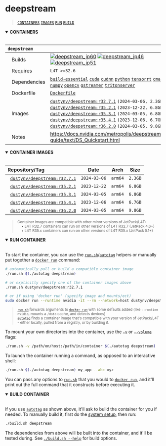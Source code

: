 # deepstream

> [`CONTAINERS`](#user-content-containers) [`IMAGES`](#user-content-images) [`RUN`](#user-content-run) [`BUILD`](#user-content-build)

<details open>
<summary><b><a id="containers">CONTAINERS</a></b></summary>
<br>

| **`deepstream`** | |
| :-- | :-- |
| &nbsp;&nbsp;&nbsp;Builds | [![`deepstream_jp60`](https://img.shields.io/github/actions/workflow/status/dusty-nv/jetson-containers/deepstream_jp60.yml?label=deepstream:jp60)](https://github.com/dusty-nv/jetson-containers/actions/workflows/deepstream_jp60.yml) [![`deepstream_jp46`](https://img.shields.io/github/actions/workflow/status/dusty-nv/jetson-containers/deepstream_jp46.yml?label=deepstream:jp46)](https://github.com/dusty-nv/jetson-containers/actions/workflows/deepstream_jp46.yml) [![`deepstream_jp51`](https://img.shields.io/github/actions/workflow/status/dusty-nv/jetson-containers/deepstream_jp51.yml?label=deepstream:jp51)](https://github.com/dusty-nv/jetson-containers/actions/workflows/deepstream_jp51.yml) |
| &nbsp;&nbsp;&nbsp;Requires | `L4T >=32.6` |
| &nbsp;&nbsp;&nbsp;Dependencies | [`build-essential`](/packages/build-essential) [`cuda`](/packages/cuda/cuda) [`cudnn`](/packages/cuda/cudnn) [`python`](/packages/python) [`tensorrt`](/packages/tensorrt) [`cmake`](/packages/cmake/cmake_pip) [`numpy`](/packages/numpy) [`opencv`](/packages/opencv) [`gstreamer`](/packages/gstreamer) [`tritonserver`](/packages/tritonserver) |
| &nbsp;&nbsp;&nbsp;Dockerfile | [`Dockerfile`](Dockerfile) |
| &nbsp;&nbsp;&nbsp;Images | [`dustynv/deepstream:r32.7.1`](https://hub.docker.com/r/dustynv/deepstream/tags) `(2024-03-06, 2.3GB)`<br>[`dustynv/deepstream:r35.2.1`](https://hub.docker.com/r/dustynv/deepstream/tags) `(2023-12-22, 6.8GB)`<br>[`dustynv/deepstream:r35.3.1`](https://hub.docker.com/r/dustynv/deepstream/tags) `(2024-03-05, 6.8GB)`<br>[`dustynv/deepstream:r35.4.1`](https://hub.docker.com/r/dustynv/deepstream/tags) `(2023-12-06, 6.7GB)`<br>[`dustynv/deepstream:r36.2.0`](https://hub.docker.com/r/dustynv/deepstream/tags) `(2024-03-05, 9.8GB)` |
| &nbsp;&nbsp;&nbsp;Notes | https://docs.nvidia.com/metropolis/deepstream/dev-guide/text/DS_Quickstart.html |

</details>

<details open>
<summary><b><a id="images">CONTAINER IMAGES</a></b></summary>
<br>

| Repository/Tag | Date | Arch | Size |
| :-- | :--: | :--: | :--: |
| &nbsp;&nbsp;[`dustynv/deepstream:r32.7.1`](https://hub.docker.com/r/dustynv/deepstream/tags) | `2024-03-06` | `arm64` | `2.3GB` |
| &nbsp;&nbsp;[`dustynv/deepstream:r35.2.1`](https://hub.docker.com/r/dustynv/deepstream/tags) | `2023-12-22` | `arm64` | `6.8GB` |
| &nbsp;&nbsp;[`dustynv/deepstream:r35.3.1`](https://hub.docker.com/r/dustynv/deepstream/tags) | `2024-03-05` | `arm64` | `6.8GB` |
| &nbsp;&nbsp;[`dustynv/deepstream:r35.4.1`](https://hub.docker.com/r/dustynv/deepstream/tags) | `2023-12-06` | `arm64` | `6.7GB` |
| &nbsp;&nbsp;[`dustynv/deepstream:r36.2.0`](https://hub.docker.com/r/dustynv/deepstream/tags) | `2024-03-05` | `arm64` | `9.8GB` |

> <sub>Container images are compatible with other minor versions of JetPack/L4T:</sub><br>
> <sub>&nbsp;&nbsp;&nbsp;&nbsp;• L4T R32.7 containers can run on other versions of L4T R32.7 (JetPack 4.6+)</sub><br>
> <sub>&nbsp;&nbsp;&nbsp;&nbsp;• L4T R35.x containers can run on other versions of L4T R35.x (JetPack 5.1+)</sub><br>
</details>

<details open>
<summary><b><a id="run">RUN CONTAINER</a></b></summary>
<br>

To start the container, you can use the [`run.sh`](/docs/run.md)/[`autotag`](/docs/run.md#autotag) helpers or manually put together a [`docker run`](https://docs.docker.com/engine/reference/commandline/run/) command:
```bash
# automatically pull or build a compatible container image
./run.sh $(./autotag deepstream)

# or explicitly specify one of the container images above
./run.sh dustynv/deepstream:r32.7.1

# or if using 'docker run' (specify image and mounts/ect)
sudo docker run --runtime nvidia -it --rm --network=host dustynv/deepstream:r32.7.1
```
> <sup>[`run.sh`](/docs/run.md) forwards arguments to [`docker run`](https://docs.docker.com/engine/reference/commandline/run/) with some defaults added (like `--runtime nvidia`, mounts a `/data` cache, and detects devices)</sup><br>
> <sup>[`autotag`](/docs/run.md#autotag) finds a container image that's compatible with your version of JetPack/L4T - either locally, pulled from a registry, or by building it.</sup>

To mount your own directories into the container, use the [`-v`](https://docs.docker.com/engine/reference/commandline/run/#volume) or [`--volume`](https://docs.docker.com/engine/reference/commandline/run/#volume) flags:
```bash
./run.sh -v /path/on/host:/path/in/container $(./autotag deepstream)
```
To launch the container running a command, as opposed to an interactive shell:
```bash
./run.sh $(./autotag deepstream) my_app --abc xyz
```
You can pass any options to [`run.sh`](/docs/run.md) that you would to [`docker run`](https://docs.docker.com/engine/reference/commandline/run/), and it'll print out the full command that it constructs before executing it.
</details>
<details open>
<summary><b><a id="build">BUILD CONTAINER</b></summary>
<br>

If you use [`autotag`](/docs/run.md#autotag) as shown above, it'll ask to build the container for you if needed.  To manually build it, first do the [system setup](/docs/setup.md), then run:
```bash
./build.sh deepstream
```
The dependencies from above will be built into the container, and it'll be tested during.  See [`./build.sh --help`](/jetson_containers/build.py) for build options.
</details>
